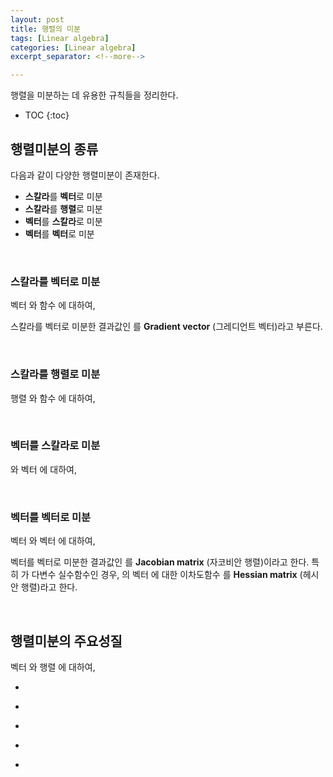 ```yaml
---
layout: post
title: 행렬의 미분
tags: [Linear algebra]
categories: [Linear algebra]
excerpt_separator: <!--more-->

---
```


행렬을 미분하는 데 유용한 규칙들을 정리한다. 
<!--more-->

* TOC
{:toc}

## 행렬미분의 종류
다음과 같이 다양한 행렬미분이 존재한다. 
* **스칼라**를 **벡터**로 미분
* **스칼라**를 **행렬**로 미분
* **벡터**를 **스칼라**로 미분
* **벡터**를 **벡터**로 미분

<br/>

### 스칼라를 벡터로 미분

벡터 <span><script type="math/tex">\mathbf{x} \in \mathbb{R}^n</script></span> 와 함수 <span><script type="math/tex">y = f(\mathbf{x}) \in \mathbb{R}</script></span> 에 대하여, 

<div class="math"><script type="math/tex; mode=display">
\nabla f \equiv \frac{\partial f}{\partial \mathbf{x}} = 
\begin{bmatrix}
\dfrac{\partial y}{\partial x_1} & \cdots & \dfrac{\partial y}{\partial x_n}
\end{bmatrix}^\mathsf{T} \in \mathbb{R}^n
</script></div>

스칼라를 벡터로 미분한 결과값인 <span><script type="math/tex">\nabla f</script></span> 를 **Gradient vector** (그레디언트 벡터)라고 부른다. 

<br/>

### 스칼라를 행렬로 미분

행렬 <span><script type="math/tex">\mathbf{X} = [x_{ij}] \in \mathbb{R}^{m \times n}</script></span> 와 함수 <span><script type="math/tex">y = f(\mathbf{X}) \in \mathbb{R}</script></span> 에 대하여, 

<div class="math"><script type="math/tex; mode=display">
\frac{\partial y}{\partial \mathbf{X}} = 
\begin{bmatrix}
\dfrac{\partial y}{\partial x_{11}} & \cdots & \dfrac{\partial y}{\partial x_{1n}} \\
\vdots & \ddots & \vdots \\
\dfrac{\partial y}{\partial x_{m1}} & \cdots & \dfrac{\partial y}{\partial x_{mn}} 
\end{bmatrix} \in \mathbb{R}^{m \times n}
</script></div>

<br/>

### 벡터를 스칼라로 미분

<span><script type="math/tex">x \in \mathbb{R}</script></span> 와 벡터 <span><script type="math/tex">\mathbf{y} = [y_1 \cdots y_m]^\mathsf{T}</script></span> <span><script type="math/tex">= [f_1(x) \cdots f_m(x)]^\mathsf{T}</script></span> <span><script type="math/tex">= \mathbf{f}(x) \in \mathbb{R}^m</script></span> 에 대하여,

<div class="math"><script type="math/tex; mode=display">
\frac{\partial \mathbf{f}}{\partial x} = \left[ \frac{\partial y_1}{\partial x} \cdots \frac{\partial y_m}{\partial x} \right] \in \mathbb{R}^{1 \times m}
</script></div>

<br/>

### 벡터를 벡터로 미분

벡터 <span><script type="math/tex">\mathbf{x} \in \mathbb{R}^n</script></span> 와 벡터 <span><script type="math/tex">\mathbf{y} = \mathbf{f}(\mathbf{x}) \in \mathbb{R}^m</script></span>에 대하여, 


<div class="math"><script type="math/tex; mode=display">
\mathbf{J} \equiv \frac{\partial \mathbf{f}}{\partial \mathbf{x}} = 
\begin{bmatrix}
\dfrac{\partial y_1}{\partial x_1} & \cdots & \dfrac{\partial y_1}{\partial x_n} \\
\vdots & \ddots & \vdots \\
\dfrac{\partial y_m}{\partial x_1} & \cdots & \dfrac{\partial y_m}{\partial x_n}
\end{bmatrix}  \in \mathbb{R}^{m \times n}
</script></div>

벡터를 벡터로 미분한 결과값인 <span><script type="math/tex">\mathbf{J}</script></span>를 **Jacobian matrix** (자코비안 행렬)이라고 한다. 특히 <span><script type="math/tex">y = f(\mathbf{x}) \in \mathbb{R}</script></span> 가 다변수 실수함수인 경우, <span><script type="math/tex">f</script></span>의 벡터 <span><script type="math/tex">\mathbf{x}</script></span>에 대한 이차도함수 <span><script type="math/tex">\mathbf{H} \in \mathbb{R}^{n \times n}</script></span>를 **Hessian matrix** (헤시안 행렬)라고 한다. 


<div class="math"><script type="math/tex; mode=display">
\begin{aligned}
\mathbf{H} 
&\equiv \frac{\partial^2 y}{\partial \mathbf{x}^2} = 
\frac{\partial}{\partial \mathbf{x}} \nabla f = \mathbf{J}(\nabla f) \\\\
&= \begin{bmatrix}
\dfrac{\partial^2 y}{\partial x_1^2} & \cdots & \dfrac{\partial^2 y}{\partial x_1 \partial x_n} \\
\vdots & \ddots & \vdots \\
\dfrac{\partial^2 y}{\partial x_n \partial x_1} & \cdots & \dfrac{\partial^2 y}{\partial x_n^2} 
\end{bmatrix} 
\end{aligned} 
</script></div>

<br/>

## 행렬미분의 주요성질

벡터 <span><script type="math/tex">\mathbf{x}, \mathbf{w} \in \mathbb{R}^n</script></span>와 행렬 <span><script type="math/tex">\mathbf{A}, \mathbf{B} \in \mathbb{R}^{n \times n}</script></span>에 대하여, 

* <span><script type="math/tex">\dfrac{\partial}{\partial \mathbf{x}} \mathbf{w}^\mathsf{T} \mathbf{x} = \dfrac{\partial}{\partial \mathbf{x}} \mathbf{x}^\mathsf{T} \mathbf{w} = \mathbf{w}</script></span>

* <span><script type="math/tex">\dfrac{\partial}{\partial \mathbf{x}} \mathbf{x}^\mathsf{T} \mathbf{A} \mathbf{x} = (\mathbf{A} + \mathbf{A}^\mathsf{T}) ~\mathbf{x}</script></span>

* <span><script type="math/tex">\dfrac{\partial}{\partial \mathbf{A}} \mathbf{x}^\mathsf{T} \mathbf{A} \mathbf{x} = \dfrac{\partial}{\partial \mathbf{A}}  \text{tr}(\mathbf{x}^\mathsf{T} \mathbf{A} \mathbf{x}) = \mathbf{x}\mathbf{x}^\mathsf{T}</script></span>

* <span><script type="math/tex">\dfrac{\partial}{\partial \mathbf{A}} \text{tr}(\mathbf{B}\mathbf{A}) = \mathbf{B}^\mathsf{T}</script></span>

* <span><script type="math/tex">\dfrac{\partial}{\partial \mathbf{A}} \log(\det{\mathbf{A}}) = \mathbf{A}^\mathsf{-T}</script></span>



